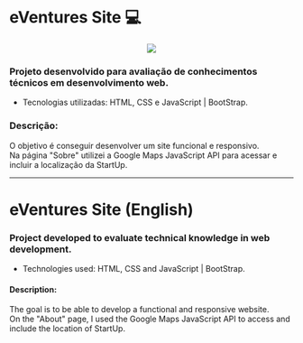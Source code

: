 # eVentures Site :computer:
<p align="center">
  <img src="https://i.imgur.com/5OmJahW.png">
</p>

### Projeto desenvolvido para avaliação de conhecimentos técnicos em desenvolvimento web.

* Tecnologias utilizadas: HTML, CSS e JavaScript | BootStrap.

### Descrição:

O objetivo é conseguir desenvolver um site funcional e responsivo. <br>
Na página "Sobre" utilizei a Google Maps JavaScript API para acessar e incluir a localização da StartUp.

-----------------------------------------------------------------------------------------------------------------------------

# eVentures Site (English)

### Project developed to evaluate technical knowledge in web development.

* Technologies used: HTML, CSS and JavaScript | BootStrap.

#### Description:

The goal is to be able to develop a functional and responsive website. <br>
On the "About" page, I used the Google Maps JavaScript API to access and include the location of StartUp.
